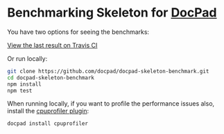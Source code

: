 # Benchmarking Skeleton for [DocPad](https://github.com/bevry/docpad)

You have two options for seeing the benchmarks:

[View the last result on Travis CI](https://travis-ci.org/docpad/docpad-skeleton-benchmark)

Or run locally:

```bash
git clone https://github.com/docpad/docpad-skeleton-benchmark.git
cd docpad-skeleton-benchmark
npm install
npm test
```

When running locally, if you want to profile the performance issues also, install the [cpuprofiler plugin](https://github.com/pflannery/docpad-plugin-cpuprofiler):

```bash
docpad install cpuprofiler
```
